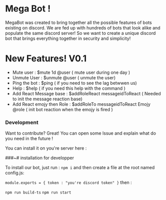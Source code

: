 # Mega Bot ! 

MegaBot was created to bring together all the possible features of bots existing on discord. We are fed up with hundreds of bots that look alike and populate the same discord server! So we want to create a unique discord bot that brings everything together in security and simplicity!




# New Features! V0.1

  - Mute user : $mute 1d @user ( mute user during one day )
  - Unmute User : $unmute @user ( unmute the user)
  - Ping the bot : $ping ( if you need to see the lag betwwen us)
  - Help : $help ( if you need this help with the command )
  - Add React Message base : $addRoleReact messageidToReact ( Needed to init the message reaction base)
  - Add React emojy then Role : $addRoleTo messageidToReact Emojy @role ( init bot reaction when the emojy is fired )


### Development

Want to contribute? Great! 
You can open some Issue and explain what do you need in the future ! 

You can install it on you're server here : 

###~# installation for developper

To install our bot, just run : 
`npm i`
and then create a file at the root named config.js:

`module.exports = { token : "you're discord token"
}`
then : 

```npm run build-ts```
```npm run start```

